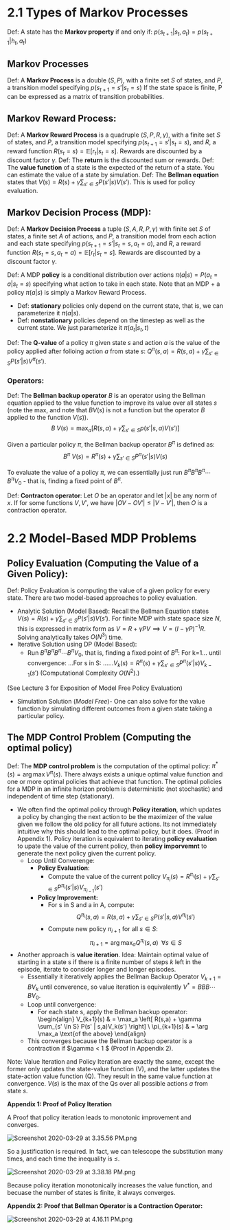 # 2.1 Types of Markov Processes
Def: A state has the **Markov property** if and only if: $p(s_{t+1}|s_t,a_t) = p(s_{t+1}|h_t,a_t)$
## Markov Processes
Def: A **Markov Process** is a double $(S,P)$, with a finite set $S$ of states, and $P$, a transition model specifying $p(s_{t+1} = s' | s_t = s)$
If the state space is finite, P can be expressed as a matrix of transition probabilities.

## Markov Reward Process:
Def: A **Markov Reward Process** is a quadruple $(S,P,R, \gamma)$, with a finite set $S$ of states, and $P$, a transition model specifying $p(s_{t+1} = s' | s_t = s)$, and $R$, a reward function $R(s_t = s) = \mathbb{E}[r_t|s_t = s]$. Rewards are discounted by a discount factor $\gamma$.
Def: The **return** is the discounted sum or rewards.
Def: The **value function** of a state is the expected of the return of a state. You can estimate the value of a state by simulation.
Def: The **Bellman equation** states that $V(s) = R(s) + \gamma \sum_{s' \in S}P(s'|s)V(s')$. This is used for policy evaluation.

## Markov Decision Process (MDP):
Def: A **Markov Decision Process** a tuple $(S,A,R,P,\gamma)$ with finite set $S$ of states, a finite set $A$ of actions, and $P$, a transition model from each action and each state specifying $p(s_{t+1} = s' | s_t = s, a_t = a)$, and $R$, a reward function $R(s_t = s, a_t = a) = \mathbb{E}[r_t|s_t = s]$. Rewards are discounted by a discount factor $\gamma$.

Def: A MDP **policy** is a conditional distribution over actions $\pi(a|s) = P(a_t=a|s_t=s)$ specifying what action to take in each state. Note that an MDP + a policy $\pi(a|s)$ is simply a Markov Reward Process.
  - Def: **stationary** policies only depend on the current state, that is, we can parameterize it $\pi(a|s)$. 
  - Def: **nonstationary** policies depend on the timestep as well as the current state. We just parameterize it $\pi(a_t|s_t, t)$
  
Def: The **Q-value** of a policy $\pi$ given state $s$ and action $a$ is the value of the policy applied after folloing action $a$ from state $s$: $Q^\pi(s,a) = R(s,a) + \gamma \sum_{s' \in S} P(s'|s)V^\pi(s')$.

### Operators:
Def: The **Bellman backup operator** $B$ is an operator using the Bellman equation applied to the value function to improve its value over all states $s$ (note the max, and note that $BV(s)$ is not a function but the operator $B$ applied to the function $V(s)$).
$$B \; V(s) = \max_a \left[ R(s,a) + \gamma \sum_{s' \in S} p(s' | s,a) V(s') \right]$$


Given a particular policy $\pi$, the Bellman backup operator $B^\pi$ is defined as:
$$B^\pi \; V(s) = R^\pi(s) + \gamma \sum_{s' \in S}P^\pi (s' | s) V(s)$$

To evaluate the value of a policy $\pi$, we can essentially just run $B^\pi B^\pi B^\pi \cdots B^\pi V_0$ - that is, finding a fixed point of $B^\pi$.

Def: **Contracton operator**: Let $O$ be an operator and let $|x|$ be any norm of $x$.
If for some functions $V,V'$, we have $|OV - OV'| \le |V - V'|$, then $O$ is a contraction operator.

# 2.2 Model-Based MDP Problems
## Policy Evaluation (Computing the Value of a Given Policy):
Def: Policy Evaluation is computing the value of a given policy for every state. There are two model-based approaches to policy  evaluation.
 - Analytic Solution (Model Based): Recall the Bellman Equation states $V(s) = R(s) + \gamma \sum_{s' \in S}P(s'|s)V(s')$. For finite MDP with state space size $N$, this is expressed in matrix form as $V = R + \gamma PV \implies V = (I-\gamma P)^{-1}R$. Solving analytically takes $O(N^3)$ time.
 - Iterative Solution using DP (Model Based):
    - Run $B^\pi B^\pi B^\pi \cdots B^\pi V_0$, that is, finding a fixed point of $B^\pi$:
      For k=1... until convergence:
      ...For s in S:
      ......$V_k(s) = R^\pi(s) + \gamma \sum_{s' \in S} P^\pi(s'|s)V_{k-1}(s')$
      (Computational Complexity $O(N^2)$.)

(See Lecture 3 for Exposition of Model Free Policy Evaluation)
  - Simulation Solution (_Model Free_)- One can also solve for the value function by simulating different outcomes from a given state taking a particular policy.

## The MDP Control Problem (Computing the optimal policy)
Def: The **MDP control problem** is the computation of the optimal policy: $\pi^*(s) = \arg \max V^\pi(s)$.
There always exists a unique optimal value function and one or more optimal policies that achieve that function. The optimal policies for a MDP in an infinite horizon problem is deterministic (not stochastic) and independent of time step (stationary).
  - We often find the optimal policy through **Policy iteration**, which updates a policy by changing the next action to be the maximizer of the value given we follow the old policy for all future actions. Its not immediately intuitive why this should lead to the optimal policy, but it does. (Proof in Appendix 1). Policy iteration is equivalent to iterating **policy evaluation** to upate the value of the current policy, then  **policy imporvemnt** to generate the next policy given the current policy.
    - Loop Until Converenge:
      - **Policy Evaluation**:
        - Compute the value of the current policy $V_{\pi_i}(s) = R^{\pi_i}(s) + \gamma \sum_{s' \in S} P^{\pi_i}(s'|s)V_{\pi_{i-1}}(s')$
      - **Policy Improvement:**
        - For s in S and a in A, compute:
      $$Q^{\pi_i}(s,a) = R(s,a) + \gamma \sum_{s' \in S} P(s'|s,a) V^{\pi_i}(s')$$
        - Compute new policy $\pi_{i+1}$ for all $s \in S$:
      $$\pi_{i+1} = \arg \max_a Q^{\pi_i}(s,a) \;\; \forall s \in S$$
  - Another approach is **value iteration**. Idea: Maintain optimal value of starting in a state s if there is a finite number of steps $k$ left in the episode, iterate to consider longer and longer episodes.
    - Essentially it iteratively applies the Bellman Backup Operator $V_{k+1} = BV_k$ until converence, so value iteration is equivalently $V^* = BBB \cdots BV_0$.
    - Loop until convergence:
      - For each state s, apply the Bellman backup operator:
        \begin{align}
          V_{k+1}(s) & = \max_a \left[ R(s,a) + \gamma \sum_{s' \in S} P(s' | s,a)V_k(s') \right] \\
          \pi_{k+1}(s) & = \arg \max_a \text{of the above}
        \end{align}
    - This converges because the Bellman backup operator is a contraction if $\gamma < 1 $ (Proof in Appendix 2).
 
Note: Value Iteration and Policy Iteration are exactly the same, except the former only updates the state-value function (V), and the latter updates the state-action value function (Q). They result in the same value function at convergence. $V(s)$ is the max of the Qs over all possible actions $a$ from state $s$.

**Appendix 1: Proof of Policy Iteration**

A Proof that policy iteration leads to monotonic improvement and converges.

![Screenshot 2020-03-29 at 3.35.56 PM.png](resources/9C8A52347FA8265F3FA07A492FB24880.png)

So a justification is required. In fact, we can telescope the substitution many times, and each time the inequality is ≤.

![Screenshot 2020-03-29 at 3.38.18 PM.png](resources/08BA80EFA9964EEB6D2E6F84563D1EA8.png)

Because policy iteration monotonically increases the value function, and becuase the number of states is finite, it always converges. 

**Appendix 2: Proof that Bellman Operator is a Contraction Operator:**

![Screenshot 2020-03-29 at 4.16.11 PM.png](resources/E23BAD0273BAD13C6397B110509789B8.png)